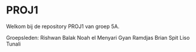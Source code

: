 # PROJ1
Welkom bij de repository PROJ1 van groep 5A.

Groepsleden:
Rishwan Balak
Noah el Menyari
Gyan Ramdjas
Brian Spit
Liso Tunali
